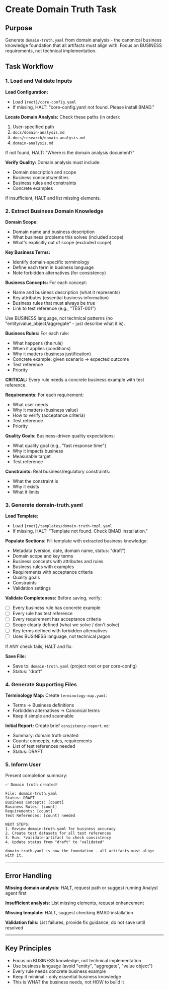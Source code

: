 <!-- Powered by BMAD™ Core -->

# Create Domain Truth Task

## Purpose

Generate `domain-truth.yaml` from domain analysis - the canonical business knowledge foundation that all artifacts must align with. Focus on BUSINESS requirements, not technical implementation.

## Task Workflow

### 1. Load and Validate Inputs

**Load Configuration:**
- Load `{root}/core-config.yaml`
- If missing, HALT: "core-config.yaml not found. Please install BMAD."

**Locate Domain Analysis:**
Check these paths (in order):
1. User-specified path
2. `docs/domain-analysis.md`
3. `docs/research/domain-analysis.md`
4. `domain-analysis.md`

If not found, HALT: "Where is the domain analysis document?"

**Verify Quality:**
Domain analysis must include:
- Domain description and scope
- Business concepts/entities
- Business rules and constraints
- Concrete examples

If insufficient, HALT and list missing elements.

### 2. Extract Business Domain Knowledge

**Domain Scope:**
- Domain name and business description
- What business problems this solves (included scope)
- What's explicitly out of scope (excluded scope)

**Key Business Terms:**
- Identify domain-specific terminology
- Define each term in business language
- Note forbidden alternatives (for consistency)

**Business Concepts:**
For each concept:
- Name and business description (what it represents)
- Key attributes (essential business information)
- Business rules that must always be true
- Link to test reference (e.g., "TEST-001")

Use BUSINESS language, not technical patterns (no "entity/value_object/aggregate" - just describe what it is).

**Business Rules:**
For each rule:
- What happens (the rule)
- When it applies (conditions)
- Why it matters (business justification)
- Concrete example: given scenario → expected outcome
- Test reference
- Priority

**CRITICAL:** Every rule needs a concrete business example with test reference.

**Requirements:**
For each requirement:
- What user needs
- Why it matters (business value)
- How to verify (acceptance criteria)
- Test reference
- Priority

**Quality Goals:**
Business-driven quality expectations:
- What quality goal (e.g., "fast response time")
- Why it impacts business
- Measurable target
- Test reference

**Constraints:**
Real business/regulatory constraints:
- What the constraint is
- Why it exists
- What it limits

### 3. Generate domain-truth.yaml

**Load Template:**
- Load `{root}/templates/domain-truth-tmpl.yaml`
- If missing, HALT: "Template not found. Check BMAD installation."

**Populate Sections:**
Fill template with extracted business knowledge:
- Metadata (version, date, domain name, status: "draft")
- Domain scope and key terms
- Business concepts with attributes and rules
- Business rules with examples
- Requirements with acceptance criteria
- Quality goals
- Constraints
- Validation settings

**Validate Completeness:**
Before saving, verify:
- [ ] Every business rule has concrete example
- [ ] Every rule has test reference
- [ ] Every requirement has acceptance criteria
- [ ] Scope clearly defined (what we solve / don't solve)
- [ ] Key terms defined with forbidden alternatives
- [ ] Uses BUSINESS language, not technical jargon

If ANY check fails, HALT and fix.

**Save File:**
- Save to: `domain-truth.yaml` (project root or per core-config)
- Status: "draft"

### 4. Generate Supporting Files

**Terminology Map:**
Create `terminology-map.yaml`:
- Terms → Business definitions
- Forbidden alternatives → Canonical terms
- Keep it simple and scannable

**Initial Report:**
Create brief `consistency-report.md`:
- Summary: domain truth created
- Counts: concepts, rules, requirements
- List of test references needed
- Status: DRAFT

### 5. Inform User

Present completion summary:

```
✅ Domain truth created!

File: domain-truth.yaml
Status: DRAFT
Business Concepts: [count]
Business Rules: [count]
Requirements: [count]
Test References: [count] needed

NEXT STEPS:
1. Review domain-truth.yaml for business accuracy
2. Create test datasets for all test references
3. Run: *validate-artifact to check consistency
4. Update status from "draft" to "validated"

domain-truth.yaml is now the foundation - all artifacts must align with it.
```

---

## Error Handling

**Missing domain analysis:** HALT, request path or suggest running Analyst agent first

**Insufficient analysis:** List missing elements, request enhancement

**Missing template:** HALT, suggest checking BMAD installation

**Validation fails:** List failures, provide fix guidance, do not save until resolved

---

## Key Principles

- Focus on BUSINESS knowledge, not technical implementation
- Use business language (avoid "entity", "aggregate", "value object")
- Every rule needs concrete business example
- Keep it minimal - only essential business knowledge
- This is WHAT the business needs, not HOW to build it
